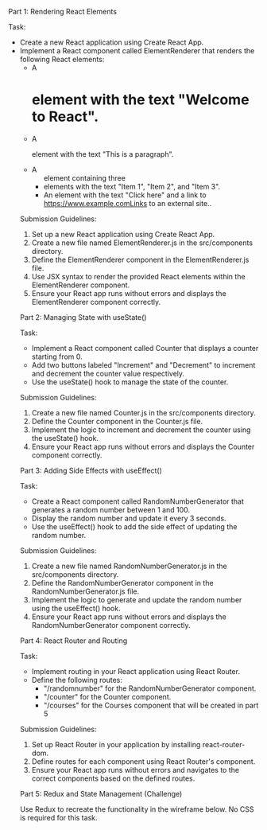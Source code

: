 Part 1: Rendering React Elements

Task:

- Create a new React application using Create React App.
- Implement a React component called ElementRenderer that renders the following React elements:
  - A <h1> element with the text "Welcome to React".
  - A <p> element with the text "This is a paragraph".
  - A <ul> element containing three <li> elements with the text "Item 1", "Item 2", and "Item 3".
  - An <a> element with the text "Click here" and a link to https://www.example.comLinks to an external site..

Submission Guidelines:

1. Set up a new React application using Create React App.
2. Create a new file named ElementRenderer.js in the src/components directory.
3. Define the ElementRenderer component in the ElementRenderer.js file.
4. Use JSX syntax to render the provided React elements within the ElementRenderer component.
5. Ensure your React app runs without errors and displays the ElementRenderer component correctly.

Part 2: Managing State with useState()

Task:

- Implement a React component called Counter that displays a counter starting from 0.
- Add two buttons labeled "Increment" and "Decrement" to increment and decrement the counter value respectively.
- Use the useState() hook to manage the state of the counter.

Submission Guidelines:

1. Create a new file named Counter.js in the src/components directory.
2. Define the Counter component in the Counter.js file.
3. Implement the logic to increment and decrement the counter using the useState() hook.
4. Ensure your React app runs without errors and displays the Counter component correctly.

Part 3: Adding Side Effects with useEffect()

Task:

- Create a React component called RandomNumberGenerator that generates a random number between 1 and 100.
- Display the random number and update it every 3 seconds.
- Use the useEffect() hook to add the side effect of updating the random number.

Submission Guidelines:

1. Create a new file named RandomNumberGenerator.js in the src/components directory.
2. Define the RandomNumberGenerator component in the RandomNumberGenerator.js file.
3. Implement the logic to generate and update the random number using the useEffect() hook.
4. Ensure your React app runs without errors and displays the RandomNumberGenerator component correctly.

Part 4: React Router and Routing

Task:

- Implement routing in your React application using React Router.
- Define the following routes:
  - "/randomnumber" for the RandomNumberGenerator component.
  - "/counter" for the Counter component.
  - "/courses" for the Courses component that will be created in part 5

Submission Guidelines:

1. Set up React Router in your application by installing react-router-dom.
2. Define routes for each component using React Router's <Route> component.
3. Ensure your React app runs without errors and navigates to the correct components based on the defined routes.


Part 5: Redux and State Management (Challenge)

Use Redux to recreate the functionality in the wireframe below. No CSS is required for this task.
